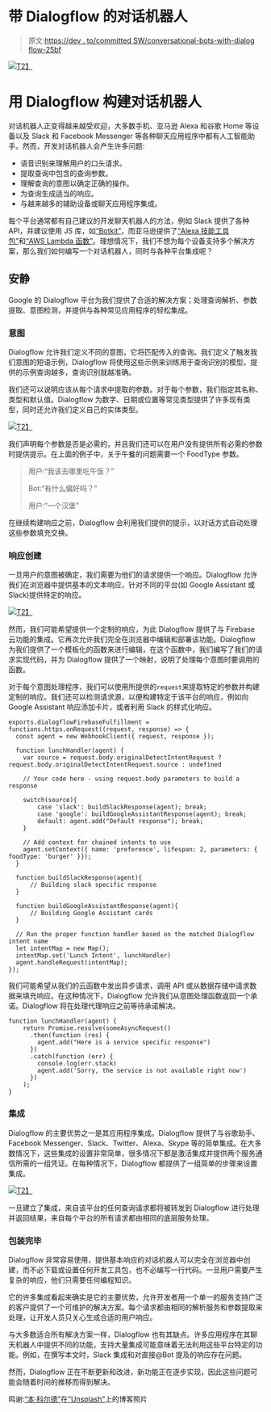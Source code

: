# 带 Dialogflow 的对话机器人

> 原文:[https://dev . to/committed SW/conversational-bots-with-dialog flow-25bf](https://dev.to/committedsw/conversational-bots-with-dialogflow-25bf)

[![](../Images/08e6ff5350cd9659685be5d012d8862a.png)T2】](///static/google-home-mini-0f63541f5ca4f55b776e67ed87a255ce-be74e.jpeg)

# [](#building-conversational-bots-with-dialogflow)用 Dialogflow 构建对话机器人

对话机器人正变得越来越受欢迎，大多数手机、亚马逊 Alexa 和谷歌 Home 等设备以及 Slack 和 Facebook Messenger 等各种聊天应用程序中都有人工智能助手。然而，开发对话机器人会产生许多问题:

*   语音识别来理解用户的口头请求。
*   提取查询中包含的查询参数。
*   理解查询的意图以确定正确的操作。
*   为查询生成适当的响应。
*   与越来越多的辅助设备或聊天应用程序集成。

每个平台通常都有自己建议的开发聊天机器人的方法，例如 Slack 提供了各种 API，并建议使用 JS 库，如[“Botkit”](https://botkit.ai/)，而亚马逊提供了[“Alexa 技能工具包”](https://developer.amazon.com/alexa-skills-kit)和[“AWS Lambda 函数”](https://aws.amazon.com/lambda/)。理想情况下，我们不想为每个设备支持多个解决方案，那么我们如何编写一个对话机器人，同时与各种平台集成呢？

## [](#dialogflow)安静

Google 的 Dialogflow 平台为我们提供了合适的解决方案；处理查询解析、参数提取、意图检测，并提供与各种常见应用程序的轻松集成。

### [](#intents)意图

Dialogflow 允许我们定义不同的意图，它将匹配传入的查询。我们定义了触发我们意图的短语示例，Dialogflow 将使用这些示例来训练用于查询识别的模型。提供的示例查询越多，查询识别就越准确。

我们还可以说明应该从每个请求中提取的参数。对于每个参数，我们指定其名称、类型和默认值。Dialogflow 为数字、日期或位置等常见类型提供了许多现有类型，同时还允许我们定义自己的实体类型。

[![](../Images/037aed71baef9bb979ea2b519eb2a3d3.png)T2】](///static/Intent-3537221a7fcc2749e3efb7a61e238fb6-59a72.png)

我们声明每个参数是否是必需的，并且我们还可以在用户没有提供所有必需的参数时提供提示。在上面的例子中，关于午餐的问题需要一个 FoodType 参数。

> 用户:“我该去哪里吃午饭？”
> 
> Bot:“有什么偏好吗？”
> 
> 用户:“一个汉堡”

在继续构建响应之前，Dialogflow 会利用我们提供的提示，以对话方式自动处理这些参数填充交换。

### [](#response-creation)响应创建

一旦用户的意图被确定，我们需要为他们的请求提供一个响应。Dialogflow 允许我们在浏览器中提供基本的文本响应，针对不同的平台(如 Google Assistant 或 Slack)提供特定的响应。

[![](../Images/005b476871458a364d7463830393e5c4.png)T2】](///static/Response-ab784c4e3c1f734a176c6a85119d5388-5082f.png)

然而，我们可能希望提供一个定制的响应，为此 Dialogflow 提供了与 Firebase 云功能的集成。它再次允许我们完全在浏览器中编辑和部署该功能。Dialogflow 为我们提供了一个模板化的函数来进行编辑，在这个函数中，我们编写了我们的请求实现代码，并为 Dialogflow 提供了一个映射，说明了处理每个意图时要调用的函数。

对于每个意图处理程序，我们可以使用所提供的`request`来提取特定的参数并构建定制的响应。我们还可以检测请求源，以便构建特定于该平台的响应，例如向 Google Assistant 响应添加卡片，或者利用 Slack 的样式化响应。

```
exports.dialogflowFirebaseFulfillment = functions.https.onRequest((request, response) => {
  const agent = new WebhookClient({ request, response });

  function lunchHandler(agent) {
    var source = request.body.originalDetectIntentRequest ? request.body.originalDetectIntentRequest.source : undefined

    // Your code here - using request.body parameters to build a response

    switch(source){
        case 'slack': buildSlackResponse(agent); break;
        case 'google': buildGoogleAssistantResponse(agent); break;
        default: agent.add("Default response"); break;
    }

    // Add context for chained intents to use
    agent.setContext({ name: 'preference', lifespan: 2, parameters: { foodType: 'burger' }});
  }

  function buildSlackResponse(agent){
      // Building slack specific response
  }

  function buildGoogleAssistantResponse(agent){
      // Building Google Assistant cards
  }

  // Run the proper function handler based on the matched Dialogflow intent name
  let intentMap = new Map();
  intentMap.set('Lunch Intent', lunchHandler)
  agent.handleRequest(intentMap);
}); 
```

我们可能希望从我们的云函数中发出异步请求，调用 API 或从数据存储中请求数据来填充响应。在这种情况下，Dialogflow 允许我们从意图处理函数返回一个承诺。Dialogflow 将在处理代理响应之前等待承诺解决。

```
function lunchHandler(agent) {
    return Promise.resolve(someAsyncRequest()
      .then(function (res) {
        agent.add("Here is a service specific response")
      })
      .catch(function (err) {
        console.log(err.stack)
        agent.add('Sorry, the service is not available right now')
      })
    );
} 
```

### [](#integrations)集成

Dialogflow 的主要优势之一是其应用程序集成。Dialogflow 提供了与谷歌助手、Facebook Messenger、Slack、Twitter、Alexa、Skype 等的简单集成。在大多数情况下，这些集成的设置非常简单，很多情况下都是激活集成并提供两个服务通信所需的一组凭证。在每种情况下，Dialogflow 都提供了一组简单的步骤来设置集成。

[![](../Images/44aeb341bbc3f4131799dd448f4e4fb6.png)T2】](///static/Facebook-aa46daefb118bde939fc7bdaff80c8f1-ed1e1.png)

一旦建立了集成，来自该平台的任何查询请求都将被转发到 Dialogflow 进行处理并返回结果，来自每个平台的所有请求都由相同的底层服务处理。

### [](#wrapping-up)包装完毕

Dialogflow 非常容易使用，提供基本响应的对话机器人可以完全在浏览器中创建，而不必下载或设置任何开发工具包，也不必编写一行代码。一旦用户需要产生复杂的响应，他们只需要任何编程知识。

它的许多集成看起来确实是它的主要优势，允许开发者用一个单一的服务支持广泛的客户提供了一个可维护的解决方案。每个请求都由相同的解析服务和参数提取来处理，让开发人员只关心生成合适的用户响应。

与大多数适合所有解决方案一样，Dialogflow 也有其缺点。许多应用程序在其聊天机器人中提供不同的功能，支持大量集成可能意味着无法利用这些平台特定的功能。例如，在撰写本文时，Slack 集成和对直接@Bot 提及的响应存在问题。

然而，Dialogflow 正在不断更新和改进，新功能正在逐步实现，因此这些问题可能会随着时间的推移而得到解决。

鸣谢:[“本·科尔德”](https://unsplash.com/photos/d6dxQwmxV2Q?utm_source=unsplash&utm_medium=referral&utm_content=creditCopyText)在[“Unsplash”](https://unsplash.com/search/photos/google?utm_source=unsplash&utm_medium=referral&utm_content=creditCopyText)上的博客照片